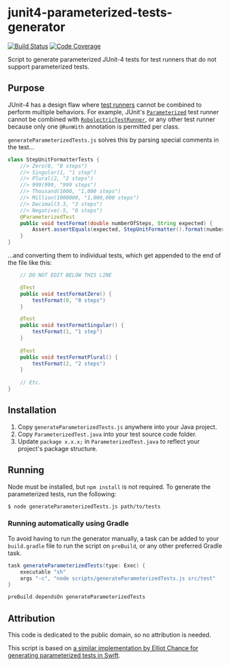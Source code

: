 # junit4-parameterized-tests-generator

[![Build Status](https://github.com/leifgehrmann/junit4-parameterized-tests-generator/workflows/Tests/badge.svg?branch=master)](https://github.com/leifgehrmann/junit4-parameterized-tests-generator/actions)
[![Code Coverage](https://codecov.io/gh/leifgehrmann/junit4-parameterized-tests-generator/branch/master/graph/badge.svg)](https://codecov.io/gh/leifgehrmann/junit4-parameterized-tests-generator)

Script to generate parameterized JUnit-4 tests for test runners that do not
support parameterized tests.

## Purpose

JUnit-4 has a design flaw where [test runners] cannot be combined to perform
multiple behaviors. For example, JUnit's [`Parameterized`] test runner cannot
be combined with [`RobolectricTestRunner`], or any other test runner because
only one `@RunWith` annotation is permitted per class.

[test runners]: https://github.com/junit-team/junit4/wiki/Test-runners
[`Parameterized`]: https://github.com/junit-team/junit4/wiki/Parameterized-tests
[`RobolectricTestRunner`]: http://robolectric.org

`generateParameterizedTests.js` solves this by parsing special comments in the
test...

```java
class StepUnitFormatterTests {
    //> Zero(0, "0 steps")
    //> Singular(1, "1 step")
    //> Plural(2, "2 steps")
    //> 999(999, "999 steps")
    //> Thousand(1000, "1,000 steps")
    //> Million(1000000, "1,000,000 steps")
    //> Decimal(3.3, "3 steps")
    //> Negative(-5, "0 steps")
    @ParameterizedTest
    public void testFormat(double numberOfSteps, String expected) {
        Assert.assertEquals(expected, StepUnitFormatter().format(numberOfSteps));
    }
}
```

...and converting them to individual tests, which get appended to the end of
the file like this:

```java
    // DO NOT EDIT BELOW THIS LINE 

    @Test
    public void testFormatZero() {
        testFormat(0, "0 steps")
    }

    @Test
    public void testFormatSingular() {
        testFormat(1, "1 step")
    }
    
    @Test
    public void testFormatPlural() {
        testFormat(2, "2 steps")
    }
    
    // Etc.
}
```

## Installation

1. Copy `generateParameterizedTests.js` anywhere into your Java project.
2. Copy `ParameterizedTest.java` into your test source code folder.
3. Update `package x.x.x;` in `ParameterizedTest.java` to reflect your
   project's package structure.

## Running

Node must be installed, but `npm install` is not required. To generate the
parameterized tests, run the following:

```shell script
$ node generateParameterizedTests.js path/to/tests 
```

### Running automatically using Gradle

To avoid having to run the generator manually, a task can be added to your
`build.gradle` file to run the script on `preBuild`, or any other preferred
Gradle task.

```gradle
task generateParameterizedTests(type: Exec) {
    executable "sh"
    args "-c", "node scripts/generateParameterizedTests.js src/test"
}

preBuild.dependsOn generateParameterizedTests
```  

## Attribution

This code is dedicated to the public domain, so no attribution is needed.

This script is based on [a similar implementation by Elliot Chance for
generating parameterized tests in Swift](
https://medium.com/@elliotchance/parameterized-data-driven-tests-in-swift-3b9a46891801).
